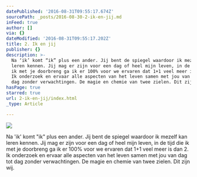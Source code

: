 ```yaml
---
datePublished: '2016-08-31T09:55:17.674Z'
sourcePath: _posts/2016-08-30-2-ik-en-jij.md
inFeed: true
author: []
via: {}
dateModified: '2016-08-31T09:55:17.202Z'
title: 2. Ik en jij
publisher: {}
description: >-
  Na ‘ik’ komt “ik” plus een ander. Jij bent de spiegel waardoor ik mezelf kan
  leren kennen. Jij mag er zijn voor een dag of heel mijn leven, in de tijd die
  ik met je doorbreng ga ik er 100% voor we ervaren dat 1+1 veel meer is dan 2.
  Ik onderzoek en ervaar alle aspecten van het leven samen met jou van dag tot
  dag zonder verwachtingen. De magie en chemie van twee zielen. Dit zijn wij.
hasPage: true
starred: true
url: 2-ik-en-jij/index.html
_type: Article

---
```

![](https://the-grid-user-content.s3-us-west-2.amazonaws.com/26650dd3-41f3-43ac-8197-0a1669c5804c.jpg)

Na 'ik' komt "ik" plus een ander. Jij bent de spiegel waardoor ik mezelf kan leren kennen. Jij mag er zijn voor een dag of heel mijn leven, in de tijd die ik met je doorbreng ga ik er 100% voor we ervaren dat 1+1 veel meer is dan 2\. Ik onderzoek en ervaar alle aspecten van het leven samen met jou van dag tot dag zonder verwachtingen. De magie en chemie van twee zielen. Dit zijn wij.